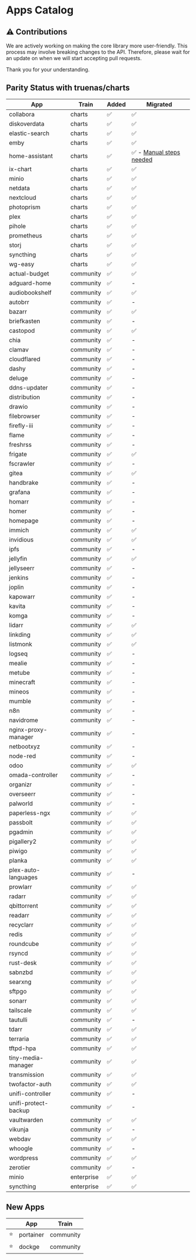 # Apps Catalog

## ⚠️ **Contributions**

We are actively working on making the core library more user-friendly.
This process may involve breaking changes to the API.
Therefore, please wait for an update on when we will start accepting pull requests.

Thank you for your understanding.

## Parity Status with truenas/charts

| App                  | Train      | Added | Migrated                                                             |
| -------------------- | ---------- | ----- | -------------------------------------------------------------------- |
| collabora            | charts     | ✅    | ✅                                                                   |
| diskoverdata         | charts     | ✅    | ✅                                                                   |
| elastic-search       | charts     | ✅    | ✅                                                                   |
| emby                 | charts     | ✅    | ✅                                                                   |
| home-assistant       | charts     | ✅    | ✅ - [Manual steps needed](https://github.com/truenas/apps/pull/492) |
| ix-chart             | charts     | ✅    | ✅                                                                   |
| minio                | charts     | ✅    | ✅                                                                   |
| netdata              | charts     | ✅    | ✅                                                                   |
| nextcloud            | charts     | ✅    | ✅                                                                   |
| photoprism           | charts     | ✅    | ✅                                                                   |
| plex                 | charts     | ✅    | ✅                                                                   |
| pihole               | charts     | ✅    | ✅                                                                   |
| prometheus           | charts     | ✅    | ✅                                                                   |
| storj                | charts     | ✅    | ✅                                                                   |
| syncthing            | charts     | ✅    | ✅                                                                   |
| wg-easy              | charts     | ✅    | ✅                                                                   |
| actual-budget        | community  | ✅    | ✅                                                                   |
| adguard-home         | community  | ✅    | -                                                                    |
| audiobookshelf       | community  | ✅    | ✅                                                                   |
| autobrr              | community  | ✅    | -                                                                    |
| bazarr               | community  | ✅    | ✅                                                                   |
| briefkasten          | community  | ✅    | -                                                                    |
| castopod             | community  | ✅    | ✅                                                                   |
| chia                 | community  | ✅    | -                                                                    |
| clamav               | community  | ✅    | -                                                                    |
| cloudflared          | community  | ✅    | -                                                                    |
| dashy                | community  | ✅    | -                                                                    |
| deluge               | community  | ✅    | -                                                                    |
| ddns-updater         | community  | ✅    | -                                                                    |
| distribution         | community  | ✅    | -                                                                    |
| drawio               | community  | ✅    | -                                                                    |
| filebrowser          | community  | ✅    | -                                                                    |
| firefly-iii          | community  | ✅    | -                                                                    |
| flame                | community  | ✅    | -                                                                    |
| freshrss             | community  | ✅    | -                                                                    |
| frigate              | community  | ✅    | ✅                                                                   |
| fscrawler            | community  | ✅    | -                                                                    |
| gitea                | community  | ✅    | ✅                                                                   |
| handbrake            | community  | ✅    | -                                                                    |
| grafana              | community  | ✅    | -                                                                    |
| homarr               | community  | ✅    | -                                                                    |
| homer                | community  | ✅    | -                                                                    |
| homepage             | community  | ✅    | -                                                                    |
| immich               | community  | ✅    | ✅                                                                   |
| invidious            | community  | ✅    | ✅                                                                   |
| ipfs                 | community  | ✅    | -                                                                    |
| jellyfin             | community  | ✅    | ✅                                                                   |
| jellyseerr           | community  | ✅    | -                                                                    |
| jenkins              | community  | ✅    | -                                                                    |
| joplin               | community  | ✅    | -                                                                    |
| kapowarr             | community  | ✅    | -                                                                    |
| kavita               | community  | ✅    | -                                                                    |
| komga                | community  | ✅    | -                                                                    |
| lidarr               | community  | ✅    | ✅                                                                   |
| linkding             | community  | ✅    | ✅                                                                   |
| listmonk             | community  | ✅    | ✅                                                                   |
| logseq               | community  | ✅    | -                                                                    |
| mealie               | community  | ✅    | -                                                                    |
| metube               | community  | ✅    | -                                                                    |
| minecraft            | community  | ✅    | -                                                                    |
| mineos               | community  | ✅    | -                                                                    |
| mumble               | community  | ✅    | -                                                                    |
| n8n                  | community  | ✅    | -                                                                    |
| navidrome            | community  | ✅    | -                                                                    |
| nginx-proxy-manager  | community  | ✅    | -                                                                    |
| netbootxyz           | community  | ✅    | -                                                                    |
| node-red             | community  | ✅    | -                                                                    |
| odoo                 | community  | ✅    | ✅                                                                   |
| omada-controller     | community  | ✅    | -                                                                    |
| organizr             | community  | ✅    | -                                                                    |
| overseerr            | community  | ✅    | -                                                                    |
| palworld             | community  | ✅    | -                                                                    |
| paperless-ngx        | community  | ✅    | ✅                                                                   |
| passbolt             | community  | ✅    | ✅                                                                   |
| pgadmin              | community  | ✅    | ✅                                                                   |
| pigallery2           | community  | ✅    | ✅                                                                   |
| piwigo               | community  | ✅    | ✅                                                                   |
| planka               | community  | ✅    | ✅                                                                   |
| plex-auto-languages  | community  | ✅    | -                                                                    |
| prowlarr             | community  | ✅    | ✅                                                                   |
| radarr               | community  | ✅    | ✅                                                                   |
| qbittorrent          | community  | ✅    | ✅                                                                   |
| readarr              | community  | ✅    | ✅                                                                   |
| recyclarr            | community  | ✅    | ✅                                                                   |
| redis                | community  | ✅    | ✅                                                                   |
| roundcube            | community  | ✅    | ✅                                                                   |
| rsyncd               | community  | ✅    | ✅                                                                   |
| rust-desk            | community  | ✅    | ✅                                                                   |
| sabnzbd              | community  | ✅    | ✅                                                                   |
| searxng              | community  | ✅    | ✅                                                                   |
| sftpgo               | community  | ✅    | ✅                                                                   |
| sonarr               | community  | ✅    | ✅                                                                   |
| tailscale            | community  | ✅    | ✅                                                                   |
| tautulli             | community  | ✅    | -                                                                    |
| tdarr                | community  | ✅    | ✅                                                                   |
| terraria             | community  | ✅    | ✅                                                                   |
| tftpd-hpa            | community  | ✅    | ✅                                                                   |
| tiny-media-manager   | community  | ✅    | ✅                                                                   |
| transmission         | community  | ✅    | ✅                                                                   |
| twofactor-auth       | community  | ✅    | ✅                                                                   |
| unifi-controller     | community  | ✅    | -                                                                    |
| unifi-protect-backup | community  | ✅    | -                                                                    |
| vaultwarden          | community  | ✅    | ✅                                                                   |
| vikunja              | community  | ✅    | -                                                                    |
| webdav               | community  | ✅    | ✅                                                                   |
| whoogle              | community  | ✅    | -                                                                    |
| wordpress            | community  | ✅    | ✅                                                                   |
| zerotier             | community  | ✅    | -                                                                    |
| minio                | enterprise | ✅    | ✅                                                                   |
| syncthing            | enterprise | ✅    | ✅                                                                   |

## New Apps

|     | App       | Train     |
| --- | --------- | --------- |
| ⭐  | portainer | community |
| ⭐  | dockge    | community |
